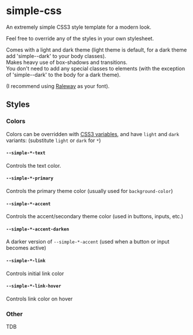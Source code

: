 # simple-css
An extremely simple CSS3 style template for a modern look.

Feel free to override any of the styles in your own stylesheet.

Comes with a light and dark theme (light theme is default, for a dark theme add 'simple--dark' to your body classes).<br>
Makes heavy use of box-shadows and transitions.<br>
You don't need to add any special classes to elements (with the exception of 'simple--dark' to the body for a dark theme).<br>

(I recommend using [Raleway](https://www.google.com/fonts#ReviewPlace:refine/Collection:Raleway) as your font).

## Styles
### Colors
Colors can be overridden with [CSS3 variables](https://developer.mozilla.org/en-US/docs/Web/CSS/Using_CSS_variables), and have `light` and `dark` variants:
(substitute `light` or `dark` for `*`)

#### `--simple-*-text`
Controls the text color.

#### `--simple-*-primary`
Controls the primary theme color (usually used for `background-color`)

#### `--simple-*-accent`
Controls the accent/secondary theme color (used in buttons, inputs, etc.)

#### `--simple-*-accent-darken`
A darker version of `--simple-*-accent` (used when a button or input becomes active)

#### `--simple-*-link`
Controls initial link color

#### `--simple-*-link-hover`
Controls link color on hover

### Other
TDB
